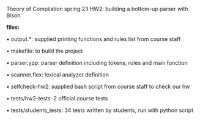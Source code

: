 Theory of Compilation spring 23 HW2: building a bottom-up parser with Bison

**files:**

• output.*:
supplied printing functions and rules list from course staff

• makefile:
to build the project

• parser.ypp:
parser definition including tokens, rules and main function

• scanner.flex:
lexical analyzer definition

• selfcheck-hw2:
supplied bash script from course staff to check our hw

• tests/hw2-tests:
2 official course tests

• tests/students_tests:
34 tests written by students, run with python script

